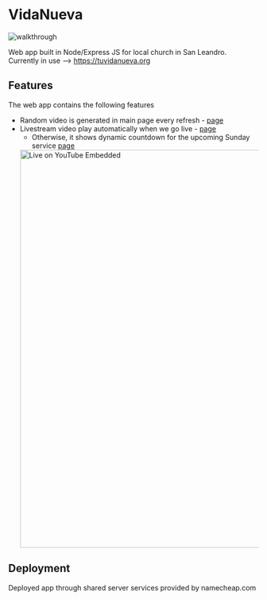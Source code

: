 # VidaNueva

![walkthrough](https://user-images.githubusercontent.com/20372706/121558410-83fe7400-c9ca-11eb-80df-9f114d8e8bcf.gif)

Web app built in Node/Express JS for local church in San Leandro.
Currently in use --> https://tuvidanueva.org

## Features

The web app contains the following features

- Random video is generated in main page every refresh - [page](http://tuvidanueva.org)
- Livestream video play automatically when we go live - [page](http://tuvidanueva.org/mensajes)
  - Otherwise, it shows dynamic countdown for the upcoming Sunday service [page](http://tuvidanueva.org/mensajes)
   <img width="800" alt="Live on YouTube Embedded" src="https://user-images.githubusercontent.com/20372706/140670200-d0a5bf5f-8d65-4f4b-96e2-d9f65a857ff1.png">


## Deployment

Deployed app through shared server services provided by namecheap.com


